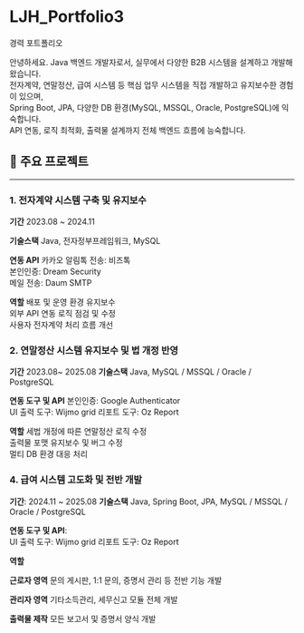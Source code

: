 # LJH_Portfolio3
경력 포트폴리오

안녕하세요. Java 백엔드 개발자로서, 실무에서 다양한 B2B 시스템을 설계하고 개발해왔습니다.  
전자계약, 연말정산, 급여 시스템 등 핵심 업무 시스템을 직접 개발하고 유지보수한 경험이 있으며,  
Spring Boot, JPA, 다양한 DB 환경(MySQL, MSSQL, Oracle, PostgreSQL)에 익숙합니다.  
API 연동, 로직 최적화, 출력물 설계까지 전체 백엔드 흐름에 능숙합니다.


## 📌 주요 프로젝트

---

### 1. 전자계약 시스템 구축 및 유지보수

  **기간**
  2023.08 ~ 2024.11
  
  **기술스택**
  Java, 전자정부프레임워크, MySQL  
  
  **연동 API**
  카카오 알림톡 전송: 비즈톡  
  본인인증: Dream Security  
  메일 전송: Daum SMTP  
  
  **역할**
  배포 및 운영 환경 유지보수  
  외부 API 연동 로직 점검 및 수정  
  사용자 전자계약 처리 흐름 개선

### 2. 연말정산 시스템 유지보수 및 법 개정 반영

  **기간**
  2023.08~ 2025.08
  **기술스택**
  Java, MySQL / MSSQL / Oracle / PostgreSQL  
  
  **연동 도구 및 API**
  본인인증: Google Authenticator  
  UI 출력 도구: Wijmo grid
  리포트 도구: Oz Report  
  
  **역할**
  세법 개정에 따른 연말정산 로직 수정  
  출력물 포맷 유지보수 및 버그 수정  
  멀티 DB 환경 대응 처리

### 4. 급여 시스템 고도화 및 전반 개발

  **기간**:
  2024.11 ~ 2025.08
  **기술스택**
  Java, Spring Boot, JPA, MySQL / MSSQL / Oracle / PostgreSQL  
  
  **연동 도구 및 API**:  
  UI 출력 도구: Wijmo grid
  리포트 도구: Oz Report  
  
  **역할**
  
  **근로자 영역** 
  문의 게시판, 1:1 문의, 증명서 관리 등 전반 기능 개발
  
  **관리자 영역** 
  기타소득관리, 세무신고 모듈 전체 개발  
  
  **출력물 제작** 
  모든 보고서 및 증명서 양식 개발
